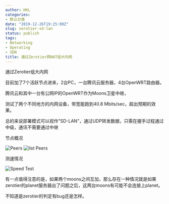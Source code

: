 ```yaml
---
author: HKL
categories:
- 默认分类
date: "2019-12-26T19:25:00Z"
slug: zerotier-sd-lan
status: publish
tags:
- Networking
- Operating
- SDN
title: 通过Zerotier跨NAT组大内网
---
```


通过Zerotier组大内网

目前加了7个活跃节点进来，2台PC，一台腾讯云服务器，4台OpenWRT路由器。

腾讯云和其中一台有公网IP的OpenWRT作为Moons卫星中继，

测试了两个不同地方的内网设备，带宽能跑到40.8 Mbits/sec，超出预期的效果。

<!--more-->

总的来说部署模式可以视作"SD-LAN"，通过UDP转发数据，只需在握手过程通过中级，通讯不需要通过中继

节点概况

![Peers][1]
![list Peers][3]

测速情况

![Speed Test][2]

有一点值得注意的是，如果两个moons之间互加，那么存在一种情况就是如果zerotier的planet服务器出了问题之后，这两台moons有可能不会连接上planet。

不知道是zerotier的判定有bug还是怎样。




  [1]: https://cdn.jsdelivr.net/gh/hkl0/blog-photo/2019/12/tfgyd8vtxs.png
  [2]: https://cdn.jsdelivr.net/gh/hkl0/blog-photo/2019/12/lxn2arwbs.png
  [3]: https://cdn.jsdelivr.net/gh/hkl0/blog-photo/2019/12/kw909wgsup.png
